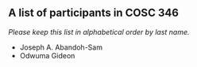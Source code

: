 A list of participants in COSC 346
---------------------------------

*Please keep this list in alphabetical order by last name.*

* Joseph A. Abandoh-Sam
* Odwuma Gideon